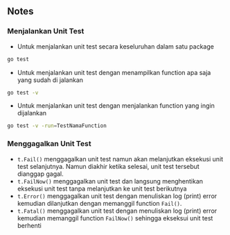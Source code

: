 ## Notes

### Menjalankan Unit Test

- Untuk menjalankan unit test secara keseluruhan dalam satu package
```bash 
go test
```
- Untuk menjalankan unit test dengan menampilkan function apa saja yang sudah di jalankan
```bash
go test -v
```
- Untuk menjalankan unit test dengan menjalankan function yang ingin dijalankan
```bash
go test -v -run=TestNamaFunction
```

### Menggagalkan Unit Test

- `t.Fail()` menggagalkan unit test namun akan melanjutkan eksekusi unit test selanjutnya. Namun diakhir ketika selesai, unit test tersebut dianggap gagal.
- `t.FailNow()` menggagalkan unit test dan langsung menghentikan eksekusi unit test tanpa melanjutkan ke unit test berikutnya
- `t.Error()` menggagalkan unit test dengan menuliskan log (print) error kemudian dilanjutkan dengan memanggil function `Fail()`.
- `t.Fatal()` menggagalkan unit test dengan menuliskan log (print) error kemudian memanggil function `FailNow()` sehingga ekseksui unit test berhenti
